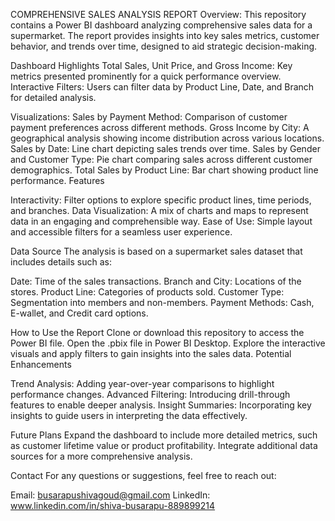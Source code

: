 COMPREHENSIVE SALES ANALYSIS REPORT
Overview:
This repository contains a Power BI dashboard analyzing comprehensive sales data for a supermarket. The report provides insights into key sales metrics, customer behavior, and trends over time, designed to aid strategic decision-making.

Dashboard Highlights
Total Sales, Unit Price, and Gross Income: Key metrics presented prominently for a quick performance overview.
Interactive Filters: Users can filter data by Product Line, Date, and Branch for detailed analysis.

Visualizations:
Sales by Payment Method: Comparison of customer payment preferences across different methods.
Gross Income by City: A geographical analysis showing income distribution across various locations.
Sales by Date: Line chart depicting sales trends over time.
Sales by Gender and Customer Type: Pie chart comparing sales across different customer demographics.
Total Sales by Product Line: Bar chart showing product line performance.
Features

Interactivity: Filter options to explore specific product lines, time periods, and branches.
Data Visualization: A mix of charts and maps to represent data in an engaging and comprehensible way.
Ease of Use: Simple layout and accessible filters for a seamless user experience.

Data Source
The analysis is based on a supermarket sales dataset that includes details such as:

Date: Time of the sales transactions.
Branch and City: Locations of the stores.
Product Line: Categories of products sold.
Customer Type: Segmentation into members and non-members.
Payment Methods: Cash, E-wallet, and Credit card options.

How to Use the Report
Clone or download this repository to access the Power BI file.
Open the .pbix file in Power BI Desktop.
Explore the interactive visuals and apply filters to gain insights into the sales data.
Potential Enhancements

Trend Analysis: Adding year-over-year comparisons to highlight performance changes.
Advanced Filtering: Introducing drill-through features to enable deeper analysis.
Insight Summaries: Incorporating key insights to guide users in interpreting the data effectively.

Future Plans
Expand the dashboard to include more detailed metrics, such as customer lifetime value or product profitability.
Integrate additional data sources for a more comprehensive analysis.

Contact For any questions or suggestions, feel free to reach out:

Email: busarapushivagoud@gmail.com
LinkedIn: www.linkedin.com/in/shiva-busarapu-889899214
